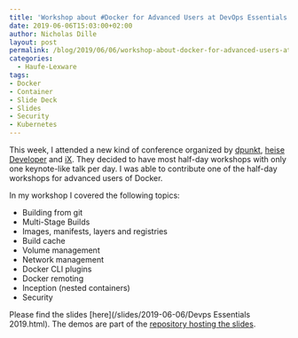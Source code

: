 ```yaml
---
title: 'Workshop about #Docker for Advanced Users at DevOps Essentials #DevOpsentials19'
date: 2019-06-06T15:03:00+02:00
author: Nicholas Dille
layout: post
permalink: /blog/2019/06/06/workshop-about-docker-for-advanced-users-at-devops-essentials/
categories:
  - Haufe-Lexware
tags:
- Docker
- Container
- Slide Deck
- Slides
- Security
- Kubernetes
---
```

This week, I attended a new kind of conference organized by [dpunkt](https://www.dpunkt.de/), [heise Developer](https://www.heise.de/developer/) and [iX](https://www.heise.de/ix/). They decided to have most half-day workshops with only one keynote-like talk per day. I was able to contribute one of the half-day workshops for advanced users of Docker.<!--more-->

In my workshop I covered the following topics:
- Building from git
- Multi-Stage Builds
- Images, manifests, layers and registries
- Build cache
- Volume management
- Network management
- Docker CLI plugins
- Docker remoting
- Inception (nested containers)
- Security

Please find the slides [here](/slides/2019-06-06/Devps Essentials 2019.html). The demos are part of the [repository hosting the slides](https://github.com/nicholasdille/Sessions/tree/2019-06-06/containers).